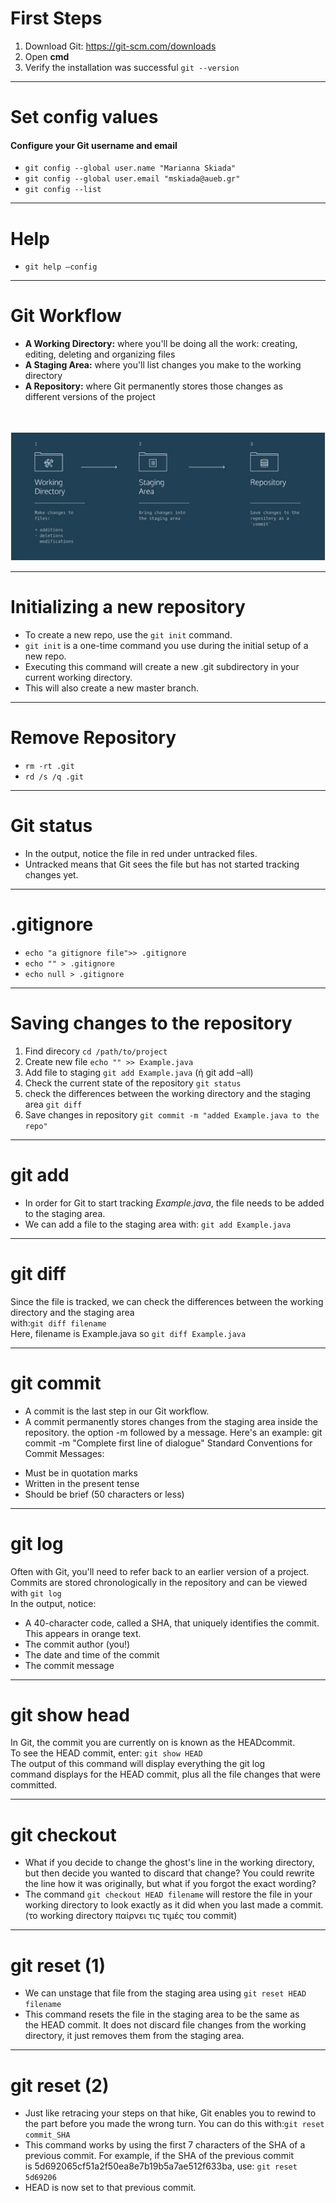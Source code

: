 # First Steps
1. Download Git:
             https://git-scm.com/downloads
2. Open **cmd**
3. Verify the installation was successful
	    `git --version`

---
# Set config values
#### Configure your Git username and email
* `git config --global user.name "Marianna Skiada"`  <br/>
* `git config --global user.email "mskiada@aueb.gr"` <br/>
* `git config --list`
---

# Help
* `git help –config`

---
# Git Workflow
* **A Working Directory:** where you'll be doing all the work: creating, editing, deleting and organizing files<br/>
* **A Staging Area:** where you'll list changes you make to the working directory<br/>
* **A Repository:** where Git permanently stores those changes as different versions of the project<br/><br/><br/>

![workflow](https://github.com/mskiada/softsy_full_2017/blob/master/images/workflow.jpg)

---
# Initializing a new repository
* To create a new repo, use the `git init` command.
* `git init` is a one-time command you use during the initial setup of a new repo. 
* Executing this command will create a new .git subdirectory in your current working directory. 
* This will also create a new master branch. 
---

# Remove Repository
* `rm -rt .git`
* `rd /s /q .git`
---

# Git status
* In the output, notice the file in red under untracked files. 
* Untracked means that Git sees the file but has not started tracking changes yet.
---

# .gitignore
* `echo "a gitignore file">> .gitignore`
* `echo "" > .gitignore`
* `echo null > .gitignore`
---
# Saving changes to the repository
1. Find direcory `cd /path/to/project `
2. Create new file `echo "" >> Example.java`
3. Add file to staging  `git add Example.java` (ή git add –all)
4. Check the current state of the repository `git status`
5. check the differences between the working directory and the staging area `git diff`
6. Save changes in repository `git commit -m "added Example.java to the repo"`
---
# git add
* In order for Git to start tracking *Example.java*, the file needs to be added to the staging area.
* We can add a file to the staging area with: `git add Example.java`

---
# git diff
Since the file is tracked, we can check the differences between the working directory and the staging area 
<br/>with:`git diff filename`<br>
Here, filename is Example.java so `git diff Example.java`

---
# git commit
* A commit is the last step in our Git workflow.
* A commit permanently stores changes from the staging area inside the repository.
the option -m followed by a message. Here's an example: git commit -m "Complete first line of dialogue"
Standard Conventions for Commit Messages:
- Must be in quotation marks
- Written in the present tense
- Should be brief (50 characters or less)
---
# git log
Often with Git, you'll need to refer back to an earlier version of a project. Commits are stored chronologically in the repository and can be viewed with `git log`<br/>
In the output, notice:
* A 40-character code, called a SHA, that uniquely identifies the commit. This appears in orange text.
* The commit author (you!)
* The date and time of the commit
* The commit message

---
# git show head
In Git, the commit you are currently on is known as the HEADcommit. <br/>
To see the HEAD commit, enter: `git show HEAD`<br/>
The output of this command will display everything the git log command displays for the HEAD commit, plus all the file changes that were committed.

---
# git checkout
* What if you decide to change the ghost's line in the working directory, but then decide you wanted to discard that change?
You could rewrite the line how it was originally, but what if you forgot the exact wording? <br/>
* The command `git checkout HEAD filename` will restore the file in your working directory to look exactly as it did when you last made a commit. (το working directory παίρνει τις τιμές του commit)

---
# git reset (1)
* We can unstage that file from the staging area using `git reset HEAD filename`
* This command resets the file in the staging area to be the same as the HEAD commit. It does not discard file changes from the working directory, it just removes them from the staging area.

---
# git reset (2)
* Just like retracing your steps on that hike, Git enables you to rewind to the part before you made the wrong turn. You can do this with:`git reset commit_SHA`
* This command works by using the first 7 characters of the SHA of a previous commit. For example, if the SHA of the previous commit is 5d692065cf51a2f50ea8e7b19b5a7ae512f633ba, use:
`git reset 5d69206`
* HEAD is now set to that previous commit.


